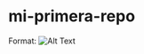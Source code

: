 # mi-primera-repo

Format: 
![Alt Text](https://static9.depositphotos.com/1594920/1088/i/950/depositphotos_10880072-stock-photo-mixed-breed-monkey-between-chimpanzee.jpg)
